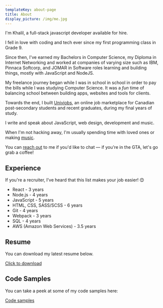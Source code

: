 ```yaml
---
templateKey: about-page
title: About
display_picture: /img/me.jpg
---
```


I'm Khalil, a full-stack javascript developer available for hire.

I fell in love with coding and tech ever since my first programming class in Grade 9. 

Since then, I've earned my Bachelors in Computer Science, my Diploma in Internet Networking and worked at companies of varying size such as IBM, Pinnaca Softcorp, and JOMAR in Software roles learning and building things, mostly with JavaScript and NodeJS.

My freelance journey began while I was in school in school in order to pay the bills while I was studying Computer Science. It was a _fun_ time of balancing school between building apps, websites and tools for clients. 

Towards the end, I built [Univjobs](https://univjobs.ca), an online job marketplace for Canadian post-secondary students and recent graduates, during my final years of study.

I write and speak about JavaScript, web design, development and music.

When I'm not hacking away, I'm usually spending time with loved ones or making [music](https://soundcloud.com/cyanidecanaries/sets/cyanide-canaries-a).

You can [reach out](/contact) to me if you'd like to chat — if you're in the GTA, let's go grab a coffee!

## Experience

If you're a recruiter, I've heard that this list makes your job easier! 😊

- React - 3 years
- Node.js - 4 years
- JavaScript - 5 years
- HTML, CSS, SASS/SCSS - 6 years
- Git - 4 years
- Webpack - 3 years
- SQL - 4 years
- AWS (Amazon Web Services) - 3.5 years

## Resume

You can download my latest resume below.

<a href="/files/khalil-stemmler-resume-2018.pdf" download>Click to download</a>

## Code Samples

You can take a peek at some of my code samples here:

<a href="https://github.com/stemmlerjs/code-samples">Code samples</a>